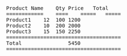 <pre>
Product Name	Qty	Price	Total
============	====	=====	=====
Product1	12	100	1200
Product2	10	200	2000
Product3	15	150	2250
=====================================
Total				5450
=====================================
</pre>


